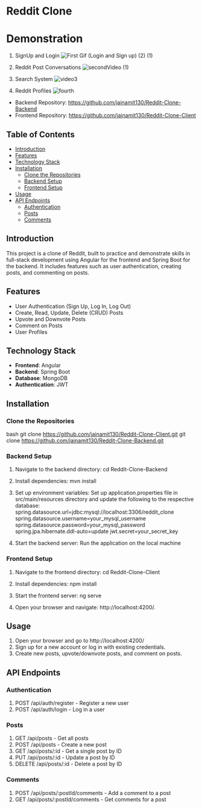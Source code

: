 # Reddit Clone

# Demonstration

1. SignUp and Login 
![First Gif (Login and Sign up) (2) (1)](https://github.com/jainamit130/Reddit-Clone-Backend/assets/87203912/e410e71b-946a-4de3-ab21-4653dc49c301)


2. Reddit Post Conversations
![secondVideo (1)](https://github.com/jainamit130/Reddit-Clone-Backend/assets/87203912/6ff5c598-3e07-4d77-a5d3-3f17aab59e3d)


3. Search System
![video3](https://github.com/jainamit130/Reddit-Clone-Backend/assets/87203912/16a53e22-2bf6-4e2b-9e7a-14502b38c607)


4. Reddit Profiles 
![fourth](https://github.com/jainamit130/Reddit-Clone-Backend/assets/87203912/5069c773-4362-4127-abd0-39aa47c3448b)



- Backend Repository: https://github.com/jainamit130/Reddit-Clone-Backend
- Frontend Repository: https://github.com/jainamit130/Reddit-Clone-Client

## Table of Contents
- [Introduction](#introduction)
- [Features](#features)
- [Technology Stack](#technology-stack)
- [Installation](#installation)
  - [Clone the Repositories](#clone-the-repositories)
  - [Backend Setup](#backend-setup)
  - [Frontend Setup](#frontend-setup)
- [Usage](#usage)
- [API Endpoints](#api-endpoints)
  - [Authentication](#authentication)
  - [Posts](#posts)
  - [Comments](#comments)

## Introduction
This project is a clone of Reddit, built to practice and demonstrate skills in full-stack development using Angular for the frontend and Spring Boot for the backend. It includes features such as user authentication, creating posts, and commenting on posts.

## Features
- User Authentication (Sign Up, Log In, Log Out)
- Create, Read, Update, Delete (CRUD) Posts
- Upvote and Downvote Posts
- Comment on Posts
- User Profiles

## Technology Stack
- **Frontend**: Angular
- **Backend**: Spring Boot
- **Database**: MongoDB
- **Authentication**: JWT

## Installation

### Clone the Repositories
bash
git clone https://github.com/jainamit130/Reddit-Clone-Client.git
git clone https://github.com/jainamit130/Reddit-Clone-Backend.git

### Backend Setup
1.  Navigate to the backend directory:
    cd Reddit-Clone-Backend

2.  Install dependencies:
    mvn install

3.  Set up environment variables:
    Set up application.properties file in src/main/resources directory and update the following to the respective database:
    spring.datasource.url=jdbc:mysql://localhost:3306/reddit_clone
    spring.datasource.username=your_mysql_username
    spring.datasource.password=your_mysql_password
    spring.jpa.hibernate.ddl-auto=update
    jwt.secret=your_secret_key

4. Start the backend server:
    Run the application on the local machine

### Frontend Setup
1.  Navigate to the frontend directory:
    cd Reddit-Clone-Client

2.  Install dependencies:
    npm install

3.  Start the frontend server:
    ng serve

4.  Open your browser and navigate:
    http://localhost:4200/.

## Usage
1.  Open your browser and go to http://localhost:4200/ 
2.  Sign up for a new account or log in with existing credentials.
3.  Create new posts, upvote/downvote posts, and comment on posts.

## API Endpoints
### Authentication
1.  POST /api/auth/register - Register a new user
2.  POST /api/auth/login - Log in a user

### Posts
1.  GET /api/posts - Get all posts
2.  POST /api/posts - Create a new post
3.  GET /api/posts/:id - Get a single post by ID
4.  PUT /api/posts/:id - Update a post by ID
5.  DELETE /api/posts/:id - Delete a post by ID

### Comments
1.  POST /api/posts/:postId/comments - Add a comment to a post
2.  GET /api/posts/:postId/comments - Get comments for a post
